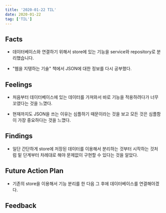 ```yaml
---
title: '2020-01-22 TIL'
date: 2020-01-22
tag: ['TIL']
---
```


## Facts

- 데이터베이스와 연결하기 위해서 store에 있는 기능을 service와 repository로 분리했습니다.

- "웹을 지탱하는 기술" 책에서 JSON에 대한 정보를 다시 공부했다.

## Feelings

- 처음부터 데이터베이스에 있는 데이터를 가져와서 바로 기능을 적용하려다가 너무 꼬였다는 것을 느꼈다.

- 현재까지도 JSON을 쓰는 이유는 심플하기 때문이라는 것을 보고 모든 것은 심플함이 가장 중요하다는 것을 느꼈다.

## Findings

- 일단 간단하게 store에 저장된 데이터를 이용해서 분리하는 것부터 시작하는 것처럼 밑 단계부터 차례대로 해야 문제없이 구현할 수 있다는 것을 알았다.

## Future Action Plan

- 기존의 store을 이용해서 기능 분리를 한 다음 그 후에 데이터베이스를 연결해야겠다.

## Feedback
